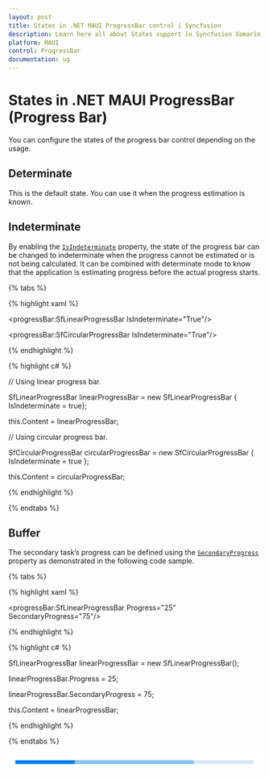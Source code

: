 ```yaml
---
layout: post
title: States in .NET MAUI ProgressBar control | Syncfusion
description: Learn here all about States support in Syncfusion Xamarin ProgressBar (Progress Bar) control and more.
platform: MAUI
control: ProgressBar
documentation: ug
---
```


# States in .NET MAUI ProgressBar (Progress Bar)

You can configure the states of the progress bar control depending on the usage.

## Determinate

This is the default state. You can use it when the progress estimation is known.

## Indeterminate

By enabling the [`IsIndeterminate`]() property, the state of the progress bar can be changed to indeterminate when the progress cannot be estimated or is not being calculated. It can be combined with determinate mode to know that the application is estimating progress before the actual progress starts.

{% tabs %} 

{% highlight xaml %} 

<!--Using linear progress bar-->

<progressBar:SfLinearProgressBar IsIndeterminate="True"/>

<!--Using circular progress bar-->

<progressBar:SfCircularProgressBar IsIndeterminate="True"/>

{% endhighlight %}

{% highlight c# %}

// Using linear progress bar. 

SfLinearProgressBar linearProgressBar = new SfLinearProgressBar { IsIndeterminate = true};

this.Content = linearProgressBar;

// Using circular progress bar.

SfCircularProgressBar circularProgressBar = new SfCircularProgressBar { IsIndeterminate = true };

this.Content = circularProgressBar;

{% endhighlight %}

{% endtabs %} 

## Buffer

The secondary task’s progress can be defined using the [`SecondaryProgress`]() property as demonstrated in the following code sample.

{% tabs %} 

{% highlight xaml %} 

<progressBar:SfLinearProgressBar Progress="25" SecondaryProgress="75"/>

{% endhighlight %}

{% highlight c# %}

SfLinearProgressBar linearProgressBar = new SfLinearProgressBar();

linearProgressBar.Progress = 25;

linearProgressBar.SecondaryProgress = 75;

this.Content = linearProgressBar;

{% endhighlight %}

{% endtabs %} 

![Buffer](images\States\Buffer.png)
